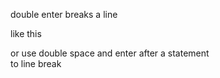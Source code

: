 double enter breaks a line

like this

or use double space and enter after a statement  
to line break